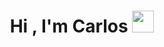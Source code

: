 <h1 align="center">Hi , I'm Carlos <img src="https://media.giphy.com/media/hvRJCLFzcasrR4ia7z/giphy.gif" width="35"></h1>

<!--
**enguidev/enguidev** is a ✨ _special_ ✨ repository because its `README.md` (this file) appears on your GitHub profile.

Here are some ideas to get you started:

- 🔭 I’m currently working on ...
- 🌱 I’m currently learning ...
- 👯 I’m looking to collaborate on ...
- 🤔 I’m looking for help with ...
- 💬 Ask me about ...
- 📫 How to reach me: ...
- 😄 Pronouns: ...
- ⚡ Fun fact: ...
-->
